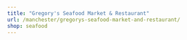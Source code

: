 ```yaml
---
title: "Gregory's Seafood Market & Restaurant"
url: /manchester/gregorys-seafood-market-and-restaurant/
shop: seafood
---
```

